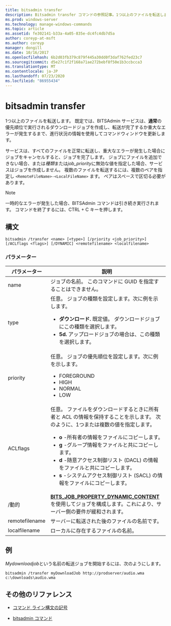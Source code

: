 ```yaml
---
title: bitsadmin transfer
description: Bitsadmin transfer コマンドの参照記事。1つ以上のファイルを転送します。
ms.prod: windows-server
ms.technology: manage-windows-commands
ms.topic: article
ms.assetid: fe302141-b33a-4a05-835e-dc4fc4db7d5a
author: coreyp-at-msft
ms.author: coreyp
manager: dongill
ms.date: 10/16/2017
ms.openlocfilehash: 6b2d03fb379c879f445a30dd0f3daf762fed23c7
ms.sourcegitcommit: d5e27c1f2f168a71ae272bebf8f50e1b3ccbcca3
ms.translationtype: MT
ms.contentlocale: ja-JP
ms.lasthandoff: 07/23/2020
ms.locfileid: "86955434"
---
```

# <a name="bitsadmin-transfer"></a>bitsadmin transfer

1つ以上のファイルを転送します。 既定では、BITSAdmin サービスは、**通常**の優先順位で実行されるダウンロードジョブを作成し、転送が完了するか重大なエラーが発生するまで、進行状況の情報を使用してコマンドウィンドウを更新します。

サービスは、すべてのファイルを正常に転送し、重大なエラーが発生した場合にジョブをキャンセルすると、ジョブを完了します。 ジョブにファイルを追加できない場合、または*種類*または*job_priority*に無効な値を指定した場合、サービスはジョブを作成しません。 複数のファイルを転送するには、複数のペアを指定し `<RemoteFileName>-<LocalFileName>` ます。 ペアはスペースで区切る必要があります。

> [!NOTE]
> 一時的なエラーが発生した場合、BITSAdmin コマンドは引き続き実行されます。 コマンドを終了するには、CTRL + C キーを押します。

## <a name="syntax"></a>構文

```
bitsadmin /transfer <name> [<type>] [/priority <job_priority>] [/ACLflags <flags>] [/DYNAMIC] <remotefilename> <localfilename>
```

### <a name="parameters"></a>パラメーター

| パラメーター | 説明 |
| --------- | ----------- |
| name | ジョブの名前。 このコマンドに GUID を指定することはできません。 |
| type | 任意。 ジョブの種類を設定します。次に例を示します。<ul><li>**ダウンロード.** 既定値。 ダウンロードジョブにこの種類を選択します。</li><li>**5d.** アップロードジョブの場合は、この種類を選択します。</li></ul> |
| priority | 任意。 ジョブの優先順位を設定します。次に例を示します。<ul><li>FOREGROUND</li><li>HIGH</li><li>NORMAL</li><li>LOW</li></ul> |
| ACLflags | 任意。 ファイルをダウンロードするときに所有者と ACL の情報を保持することを示します。 次のように、1つまたは複数の値を指定します。<ul><li>**o** -所有者の情報をファイルにコピーします。</li><li>**g** -グループ情報をファイルと共にコピーします。</li><li>**d** -随意アクセス制御リスト (DACL) の情報をファイルと共にコピーします。</li><li>**s** -システムアクセス制御リスト (SACL) の情報をファイルにコピーします。</li></ul> |
| /動的 | [**BITS_JOB_PROPERTY_DYNAMIC_CONTENT**](/windows/win32/api/bits5_0/ne-bits5_0-bits_job_property_id)を使用してジョブを構成します。これにより、サーバー側の要件が緩和されます。 |
| remotefilename | サーバーに転送された後のファイルの名前です。 |
| localfilename | ローカルに存在するファイルの名前。 |

## <a name="examples"></a>例

*Mydownloadjob*という名前の転送ジョブを開始するには、次のようにします。

```
bitsadmin /transfer myDownloadJob http://prodserver/audio.wma c:\downloads\audio.wma
```

## <a name="additional-references"></a>その他のリファレンス

- [コマンド ライン構文の記号](command-line-syntax-key.md)

- [bitsadmin コマンド](bitsadmin.md)
